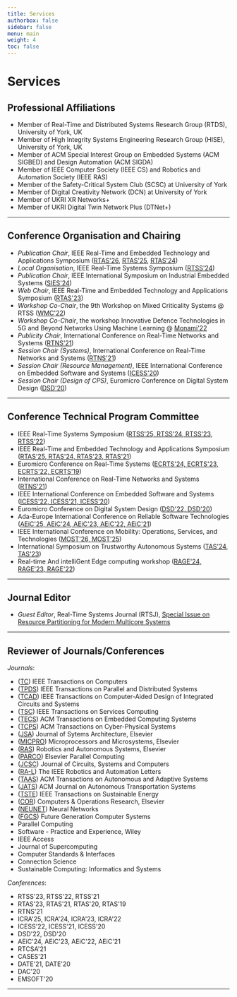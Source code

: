 ```yaml
---
title: Services
authorbox: false
sidebar: false
menu: main
weight: 4
toc: false
---
```



# Services
## Professional Affiliations

- Member of Real-Time and Distributed Systems Research Group (RTDS), University of York, UK
- Member of High Integrity Systems Engineering Research Group (HISE), University of York, UK
- Member of ACM Special Interest Group on Embedded Systems (ACM SIGBED) and Design Automation (ACM SIGDA)
- Member of IEEE Computer Society (IEEE CS) and Robotics and Automation Society (IEEE RAS)
- Member of the Safety-Critical System Club (SCSC) at University of York
- Member of Digital Creativity Network (DCN) at University of York
- Member of UKRI XR Networks+
- Member of UKRI Digital Twin Network Plus (DTNet+)

---

## Conference Organisation and Chairing

- *Publication Chair*, IEEE Real-Time and Embedded Technology and Applications Symposium ([<u>RTAS'26</u>](https://2026.rtas.org/), [<u>RTAS'25</u>](https://2025.rtas.org/), [<u>RTAS'24</u>](https://2024.rtas.org/))
- *Local Organisation*, IEEE Real-Time Systems Symposium ([<u>RTSS'24</u>](https://2024.rtss.org/))
- *Publication Chair*, IEEE International Symposium on Industrial Embedded Systems ([<u>SIES'24</u>](https://ieee-sies.org/))
- *Web Chair*, IEEE Real-Time and Embedded Technology and Applications Symposium ([<u>RTAS'23</u>](https://2023.rtas.org/))
- *Workshop Co-Chair*, the 9th Workshop on Mixed Criticality Systems @ RTSS ([<u>WMC'22</u>](https://wmc2022.github.io/))
- *Workshop Co-Chair*, the workshop Innovative Defence Technologies in 5G and Beyond Networks Using Machine Learning @ [Monami'22](https://www.monami2022.org/)
- *Publicity Chair*, International Conference on Real-Time Networks and Systems ([<u>RTNS'21</u>](https://rtns2021.univ-nantes.fr/))
- *Session Chair (Systems)*, International Conference on Real-Time Networks and Systems ([<u>RTNS'21</u>](https://rtns2021.univ-nantes.fr/))
- *Session Chair (Resource Management)*, IEEE International Conference on Embedded Software and Systems ([<u>ICESS'20</u>](http://icess.net/2020/))
- *Session Chair (Design of CPS)*, Euromicro Conference on Digital System Design ([<u>DSD'20</u>](https://dsd-seaa2020.um.si/dsd/))


---

## Conference Technical Program Committee

- IEEE Real-Time Systems Symposium (<u>RTSS'25, RTSS'24, RTSS'23, RTSS'22</u>) 
- IEEE Real-Time and Embedded Technology and Applications Symposium (<u>RTAS'25, RTAS'24, RTAS'23, RTAS'21</u>) 
- Euromicro Conference on Real-Time Systems (<u>ECRTS'24, ECRTS'23, ECRTS'22, ECRTS'19</u>)
- International Conference on Real-Time Networks and Systems (<u>RTNS'21</u>) 
- IEEE International Conference on Embedded Software and Systems (<u>ICESS'22, ICESS'21, ICESS'20</u>) 
- Euromicro Conference on Digital System Design (<u>DSD'22, DSD'20</u>) 
- Ada-Europe International Conference on Reliable Software Technologies (<u>AEiC'25, AEiC'24, AEiC'23, AEiC'22, AEiC'21</u>) 
- IEEE International Conference on Mobility: Operations, Services, and Technologies (<u>MOST'26, MOST'25</u>)
- International Symposium on Trustworthy Autonomous Systems (<u>TAS'24, TAS'23</u>) 
- Real-time And intelliGent Edge computing workshop (<u>RAGE'24, RAGE'23, RAGE'22</u>) 


---

## Journal Editor

- *Guest Editor*, Real-Time Systems Journal (RTSJ), [Special Issue on Resource Partitioning for Modern Multicore Systems](https://link.springer.com/journal/11241/volumes-and-issues/60-3)


---

## Reviewer of Journals/Conferences
*Journals*:

- (<u>TC</u>) IEEE Transactions on Computers
- (<u>TPDS</u>) IEEE Transactions on Parallel and Distributed Systems
- (<u>TCAD</u>) IEEE Transactions on Computer-Aided Design of Integrated Circuits and Systems
- (<u>TSC</u>) IEEE Transactions on Services Computing
- (<u>TECS</u>) ACM Transactions on Embedded Computing Systems
- (<u>TCPS</u>) ACM Transactions on Cyber-Physical Systems
- (<u>JSA</u>) Journal of Sytems Architecture, Elsevier
- (<u>MICPRO</u>) Microprocessors and Microsystems, Elsevier
- (<u>RAS</u>) Robotics and Autonomous Systems, Elsevier
- (<u>PARCO</u>) Elsevier Parallel Computing 
- (<u>JCSC</u>) Journal of Circuits, Systems and Computers
- (<u>RA-L</u>) The IEEE Robotics and Automation Letters
- (<u>TAAS</u>) ACM Transactions on Autonomous and Adaptive Systems
- (<u>JATS</u>) ACM Journal on Autonomous Transportation Systems
- (<u>TSTE</u>) IEEE Transactions on Sustainable Energy
- (<u>COR</u>) Computers & Operations Research, Elsevier
- (<u>NEUNET</u>) Neural Networks
- (<u>FGCS</u>) Future Generation Computer Systems
- Parallel Computing
- Software - Practice and Experience, Wiley
- IEEE Access
- Journal of Supercomputing
- Computer Standards & Interfaces
- Connection Science
- Sustainable Computing: Informatics and Systems

*Conferences*:
- RTSS'23, RTSS'22, RTSS'21
- RTAS'23, RTAS'21, RTAS'20, RTAS'19
- RTNS'21
- ICRA'25, ICRA'24, ICRA'23, ICRA'22
- ICESS'22, ICESS'21, ICESS'20
- DSD'22, DSD'20
- AEiC'24, AEiC'23, AEiC'22, AEiC'21
- RTCSA'21
- CASES'21
- DATE'21, DATE'20
- DAC'20
- EMSOFT'20

---
